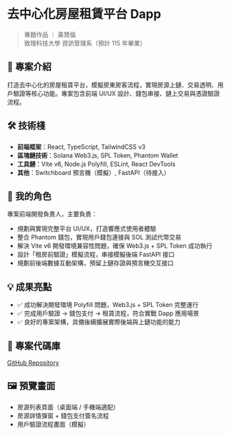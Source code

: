 # 去中心化房屋租賃平台 Dapp

> 專題作品 ｜ 黃贊倫  
> 致理科技大學 資訊管理系（預計 115 年畢業）

## 📌 專案介紹
打造去中心化的房屋租賃平台，模擬房東房客流程，實現房源上鏈、交易透明、用戶驗證等核心功能。專案包含前端 UI/UX 設計、錢包串接、鏈上交易與憑證驗證流程。

## 🛠 技術棧
- **前端框架**：React, TypeScript, TailwindCSS v3
- **區塊鏈技術**：Solana Web3.js, SPL Token, Phantom Wallet
- **工具鏈**：Vite v6, Node.js Polyfill, ESLint, React DevTools
- **其他**：Switchboard 預言機（模擬）, FastAPI（待接入）

## 🎯 我的角色
專案前端開發負責人，主要負責：
- 規劃與實現完整平台 UI/UX，打造響應式使用者體驗
- 整合 Phantom 錢包，實現用戶錢包連接與 SOL 測試代幣交易
- 解決 Vite v6 開發環境兼容性問題，確保 Web3.js + SPL Token 成功執行
- 設計「租房前驗證」模擬流程，串接模擬後端 FastAPI 接口
- 規劃前後端數據互動架構，預留上鏈存證與預言機交互接口

## 💡 成果亮點
- ✅ 成功解決開發環境 Polyfill 問題，Web3.js + SPL Token 完整運行
- ✅ 完成用戶驗證 → 錢包支付 → 租賃流程，符合實戰 Dapp 應用場景
- ✅ 良好的專案架構，具備後續擴展實際後端與上鏈功能的能力

## 🔗 專案代碼庫
[GitHub Repository](https://github.com/xiaomao0512/solana)

## 🖼️ 預覽畫面
- 房源列表頁面（桌面端 / 手機端適配）
- 房源詳情彈窗 + 錢包支付簽名流程
- 用戶驗證流程畫面（模擬）
